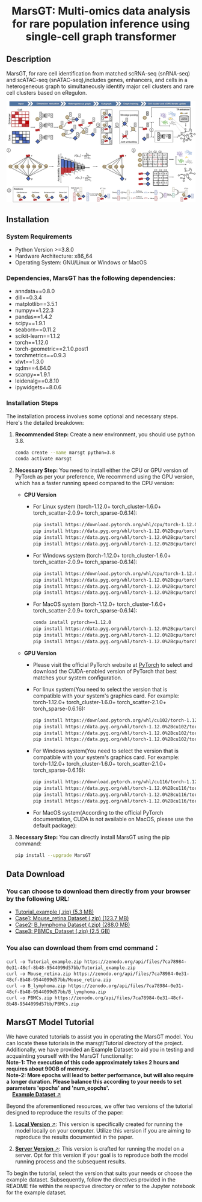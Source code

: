 <h1 align="center">MarsGT: Multi-omics data analysis for rare population inference using single-cell graph transformer</h1>

## Description

MarsGT, for rare cell identification from matched scRNA-seq (snRNA-seq) and scATAC-seq (snATAC-seq),includes genes, enhancers, and cells in a heterogeneous graph to simultaneously identify major cell clusters and rare cell clusters based on eRegulon.
<p align="center">
  <img src="./images/MarsGT%20Flowchart%201.jpg" alt="MarsGT Flowchart" width="900">
</p>

## Installation

### System Requirements

* Python Version >=3.8.0
* Hardware Architecture: x86_64
* Operating System: GNU/Linux or Windows or MacOS

### Dependencies, MarsGT has the following dependencies:

* anndata==0.8.0
* dill==0.3.4
* matplotlib==3.5.1
* numpy==1.22.3
* pandas==1.4.2
* scipy==1.9.1
* seaborn==0.11.2
* scikit-learn==1.1.2
* torch==1.12.0
* torch-geometric==2.1.0.post1
* torchmetrics==0.9.3
* xlwt==1.3.0
* tqdm==4.64.0
* scanpy==1.9.1
* leidenalg==0.8.10
* ipywidgets==8.0.6

### Installation Steps

The installation process involves some optional and necessary steps. Here's the detailed breakdown:

1. **Recommended Step:** Create a new environment, you should use python 3.8.

    ```bash
    conda create --name marsgt python=3.8
    conda activate marsgt
    ```

2. **Necessary Step:** You need to install either the CPU or GPU version of PyTorch as per your preference, We recommend using the GPU version, which has a faster running speed compared to the CPU version:

    - **CPU Version**
        - For Linux system (torch-1.12.0+ torch_cluster-1.6.0+ torch_scatter-2.0.9+ torch_sparse-0.6.14):
        
            ```bash
            pip install https://download.pytorch.org/whl/cpu/torch-1.12.0%2Bcpu-cp38-cp38-linux_x86_64.whl
            pip install https://data.pyg.org/whl/torch-1.12.0%2Bcpu/torch_cluster-1.6.0%2Bpt112cpu-cp38-cp38-linux_x86_64.whl
            pip install https://data.pyg.org/whl/torch-1.12.0%2Bcpu/torch_scatter-2.0.9-cp38-cp38-linux_x86_64.whl
            pip install https://data.pyg.org/whl/torch-1.12.0%2Bcpu/torch_sparse-0.6.14-cp38-cp38-linux_x86_64.whl
            ```

        - For Windows system (torch-1.12.0+ torch_cluster-1.6.0+ torch_scatter-2.0.9+ torch_sparse-0.6.14):

            ```bash
            pip install https://download.pytorch.org/whl/cpu/torch-1.12.0%2Bcpu-cp38-cp38-win_amd64.whl
            pip install https://data.pyg.org/whl/torch-1.12.0%2Bcpu/torch_scatter-2.0.9-cp38-cp38-win_amd64.whl
            pip install https://data.pyg.org/whl/torch-1.12.0%2Bcpu/torch_sparse-0.6.14-cp38-cp38-win_amd64.whl
            pip install https://data.pyg.org/whl/torch-1.12.0%2Bcpu/torch_cluster-1.6.0%2Bpt112cpu-cp38-cp38-win_amd64.whl
            ```
       - For MacOS system (torch-1.12.0+ torch_cluster-1.6.0+ torch_scatter-2.0.9+ torch_sparse-0.6.14):

            ```bash
            conda install pytorch==1.12.0
            pip install https://data.pyg.org/whl/torch-1.12.0%2Bcpu/torch_scatter-2.0.9-cp38-cp38-macosx_10_15_x86_64.whl
            pip install https://data.pyg.org/whl/torch-1.12.0%2Bcpu/torch_cluster-1.6.0-cp38-cp38-macosx_10_15_x86_64.whl
            pip install https://data.pyg.org/whl/torch-1.12.0%2Bcpu/torch_sparse-0.6.14-cp38-cp38-macosx_10_15_x86_64.whl
            ```

    - **GPU Version**
        - Please visit the official PyTorch website at [PyTorch](https://pytorch.org/) to select and download the CUDA-enabled version of PyTorch that best matches your system configuration.
        - For linux system(You need to select the version that is compatible with your system's graphics card. For example: torch-1.12.0+ torch_cluster-1.6.0+ torch_scatter-2.1.0+ torch_sparse-0.6.16):
          
             ```bash
            pip install https://download.pytorch.org/whl/cu102/torch-1.12.0%2Bcu102-cp38-cp38-linux_x86_64.whl
            pip install https://data.pyg.org/whl/torch-1.12.0%2Bcu102/torch_scatter-2.1.0%2Bpt112cu102-cp38-cp38-linux_x86_64.whl
            pip install https://data.pyg.org/whl/torch-1.12.0%2Bcu102/torch_sparse-0.6.16%2Bpt112cu102-cp38-cp38-linux_x86_64.whl
            pip install https://data.pyg.org/whl/torch-1.12.0%2Bcu102/torch_cluster-1.6.0%2Bpt112cu102-cp38-cp38-linux_x86_64.whl
             ```
        - For Windows system(You need to select the version that is compatible with your system's graphics card. For example: torch-1.12.0+ torch_cluster-1.6.0+ torch_scatter-2.1.0+ torch_sparse-0.6.16):

             ```bash
            pip install https://download.pytorch.org/whl/cu116/torch-1.12.0%2Bcu116-cp38-cp38-win_amd64.whl
            pip install https://data.pyg.org/whl/torch-1.12.0%2Bcu116/torch_scatter-2.1.0%2Bpt112cu116-cp38-cp38-win_amd64.whl
            pip install https://data.pyg.org/whl/torch-1.12.0%2Bcu116/torch_sparse-0.6.15%2Bpt112cu116-cp38-cp38-win_amd64.whl
            pip install https://data.pyg.org/whl/torch-1.12.0%2Bcu116/torch_cluster-1.6.0%2Bpt112cu116-cp38-cp38-win_amd64.whl
            ```
             
        - For MacOS system(According to the official PyTorch documentation, CUDA is not available on MacOS, please use the default package):

3. **Necessary Step:** You can directly install MarsGT using the pip command:

    ```bash
    pip install --upgrade MarsGT
    ```
             
## Data Download
### You can choose to download them directly from your browser by the following URL: 
- [Tutorial_example (.zip) (5.3 MB)](https://zenodo.org/record/8163160/files/Tutorial_example.zip?download=1)
- [Case1: Mouse_retina Dataset (.zip) (123.7 MB)](https://zenodo.org/record/8163160/files/Mouse_retina.zip?download=1)
- [Case2: B_lymphoma Dataset (.zip) (288.0 MB)](https://zenodo.org/record/8163160/files/B_lymphoma.zip?download=1)
- [Case3: PBMCs_Dataset (.zip) (2.5 GB)](https://zenodo.org/record/8163160/files/PBMCs.zip?download=1)

### You also can download them from cmd command：
    curl -o Tutorial_example.zip https://zenodo.org/api/files/7ca78984-0e31-48cf-8b48-9544099d57bb/Tutorial_example.zip
    curl -o Mouse_retina.zip https://zenodo.org/api/files/7ca78984-0e31-48cf-8b48-9544099d57bb/Mouse_retina.zip
    curl -o B_lymphoma.zip https://zenodo.org/api/files/7ca78984-0e31-48cf-8b48-9544099d57bb/B_lymphoma.zip
    curl -o PBMCs.zip https://zenodo.org/api/files/7ca78984-0e31-48cf-8b48-9544099d57bb/PBMCs.zip

## MarsGT Model Tutorial

We have curated tutorials to assist you in operating the MarsGT model. You can locate these tutorials in the marsgt/Tutorial directory of the project. Additionally, we have provided an Example Dataset to aid you in testing and acquainting yourself with the MarsGT functionality:  
**Note-1: The execution of this code approximately takes 2 hours and requires about 90GB of memory.**      
**Note-2: More epochs will lead to better performance, but will also require a longer duration. Please balance this according to your needs to set parameters 'epochs' and 'num_eopchs'.**     
&nbsp;&nbsp;&nbsp;&nbsp;[**Example Dataset** ↗](https://github.com/mtduan/marsgt/blob/main/Tutorial/Tutorial_for_example_data.ipynb)   
 

Beyond the aforementioned resources, we offer two versions of the tutorial designed to reproduce the results of the paper:

1. [**Local Version** ↗](https://github.com/mtduan/marsgt/tree/main/Tutorial/Tutorial_local_version): This version is specifically created for running the model locally on your computer. Utilize this version if you are aiming to reproduce the results documented in the paper.

2. [**Server Version** ↗](https://github.com/mtduan/marsgt/tree/main/Tutorial/Turtorial_server_version): This version is crafted for running the model on a server. Opt for this version if your goal is to reproduce both the model running process and the subsequent results.

To begin the tutorial, select the version that suits your needs or choose the example dataset. Subsequently, follow the directives provided in the README file within the respective directory or refer to the Jupyter notebook for the example dataset.
